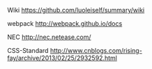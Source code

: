 Wiki https://github.com/luoleiself/summary/wiki 

webpack http://webpack.github.io/docs

NEC http://nec.netease.com/

CSS-Standard http://www.cnblogs.com/rising-fay/archive/2013/02/25/2932592.html
